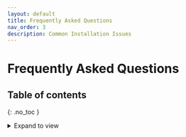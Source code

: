 ```yaml
---
layout: default
title: Frequently Asked Questions
nav_order: 3
description: Common Installation Issues
---
```


# Frequently Asked Questions

## Table of contents
{: .no_toc }
<details markdown="block">
  <summary>
     Expand to view
  </summary>
  {: .text-delta }
1. TOC
{:toc}
</details>
